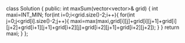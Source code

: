 class Solution {
public:
    int maxSum(vector<vector<int>>& grid) {
        int maxi=INT_MIN;
        for(int i=0;i<grid.size()-2;i++){
            for(int j=0;j<grid[i].size()-2;j++){
                maxi=max(maxi,grid[i][j]+grid[i][j+1]+grid[i][j+2]+grid[i+1][j+1]+grid[i+2][j]+grid[i+2][j+1]+grid[i+2][j+2]);
            }
        }
        return maxi;
    }
};